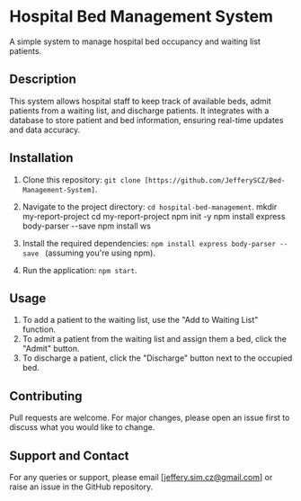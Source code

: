 # Hospital Bed Management System

A simple system to manage hospital bed occupancy and waiting list patients.

## Description

This system allows hospital staff to keep track of available beds, admit patients from a waiting list, and discharge patients. It integrates with a database to store patient and bed information, ensuring real-time updates and data accuracy.

## Installation

1. Clone this repository: `git clone [https://github.com/JefferySCZ/Bed-Management-System]`.
2. Navigate to the project directory: `cd hospital-bed-management`.
   mkdir my-report-project
   cd my-report-project
   npm init -y
   npm install express body-parser --save
   npm install ws

3. Install the required dependencies: `npm install express body-parser --save
` (assuming you're using npm).
4. Run the application: `npm start`.

## Usage

1. To add a patient to the waiting list, use the "Add to Waiting List" function.
2. To admit a patient from the waiting list and assign them a bed, click the "Admit" button.
3. To discharge a patient, click the "Discharge" button next to the occupied bed.

## Contributing

Pull requests are welcome. For major changes, please open an issue first to discuss what you would like to change.

<!-- ## License

This project is licensed under the MIT License - see the `LICENSE.md` file for details. -->

## Support and Contact

For any queries or support, please email [jeffery.sim.cz@gmail.com] or raise an issue in the GitHub repository.
